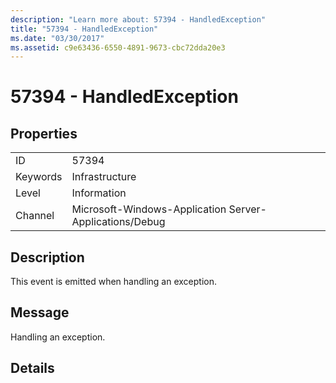 ```yaml
---
description: "Learn more about: 57394 - HandledException"
title: "57394 - HandledException"
ms.date: "03/30/2017"
ms.assetid: c9e63436-6550-4891-9673-cbc72dda20e3
---
```

# 57394 - HandledException

## Properties  
  
|||  
|-|-|  
|ID|57394|  
|Keywords|Infrastructure|  
|Level|Information|  
|Channel|Microsoft-Windows-Application Server-Applications/Debug|  
  
## Description  

 This event is emitted when handling an exception.  
  
## Message  

 Handling an exception.  
  
## Details
